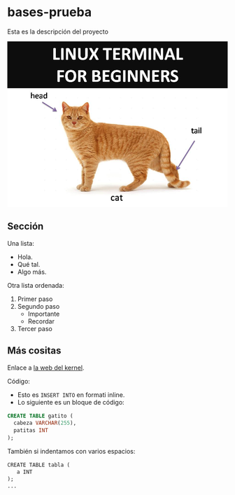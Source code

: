 # bases-prueba
Esta es la descripción del proyecto

![La mejor imagen de Linux](kitten-linux.jpg)

## Sección
Una lista:
- Hola.
- Qué tal.
- Algo más.

Otra lista ordenada:
1. Primer paso
2. Segundo paso
   - Importante
   - Recordar 
3. Tercer paso

## Más cositas
Enlace a [la web del kernel](https://kernel.org).

Código:

- Esto es `INSERT INTO` en formati inline.
- Lo siguiente es un bloque de código:

```sql
CREATE TABLE gatito (
  cabeza VARCHAR(255),
  patitas INT
);
```

También si indentamos con varios espacios:

    CREATE TABLE tabla (
       a INT
    );
    ...









